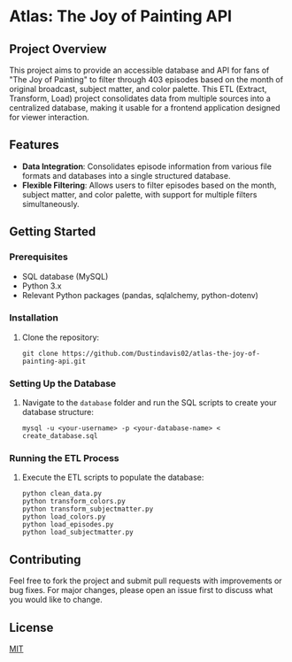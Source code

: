 
# Atlas: The Joy of Painting API

## Project Overview

This project aims to provide an accessible database and API for fans of "The Joy of Painting" to filter through 403 episodes based on the month of original broadcast, subject matter, and color palette. This ETL (Extract, Transform, Load) project consolidates data from multiple sources into a centralized database, making it usable for a frontend application designed for viewer interaction.

## Features

- **Data Integration**: Consolidates episode information from various file formats and databases into a single structured database.
- **Flexible Filtering**: Allows users to filter episodes based on the month, subject matter, and color palette, with support for multiple filters simultaneously.

## Getting Started

### Prerequisites

- SQL database (MySQL)
- Python 3.x
- Relevant Python packages (pandas, sqlalchemy, python-dotenv)

### Installation

1. Clone the repository:
   ```
   git clone https://github.com/Dustindavis02/atlas-the-joy-of-painting-api.git
   ```
<!-- 2. Install required Python packages:
   ```
   pip install -r requirements.txt
   ``` -->

### Setting Up the Database

1. Navigate to the `database` folder and run the SQL scripts to create your database structure:
   ```
   mysql -u <your-username> -p <your-database-name> < create_database.sql
   ```

### Running the ETL Process

1. Execute the ETL scripts to populate the database:
   ```
   python clean_data.py
   python transform_colors.py
   python transform_subjectmatter.py
   python load_colors.py
   python load_episodes.py
   python load_subjectmatter.py
   ```

## Contributing

Feel free to fork the project and submit pull requests with improvements or bug fixes. For major changes, please open an issue first to discuss what you would like to change.

## License

[MIT](https://choosealicense.com/licenses/mit/)
